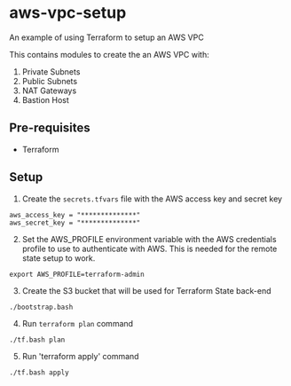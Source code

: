 # aws-vpc-setup
An example of using Terraform to setup an AWS VPC

This contains modules to create the an AWS VPC with:
1. Private Subnets
2. Public Subnets
3. NAT Gateways
4. Bastion Host

## Pre-requisites
- Terraform

## Setup
1. Create the `secrets.tfvars` file with the AWS access key and secret key
```
aws_access_key = "**************"
aws_secret_key = "**************"
```
2. Set the AWS_PROFILE environment variable with the AWS credentials profile to use to authenticate with AWS. This is needed for the remote state setup to work.
```
export AWS_PROFILE=terraform-admin
```
3. Create the S3 bucket that will be used for Terraform State back-end
```
./bootstrap.bash
```
4. Run `terraform plan` command
```
./tf.bash plan
```
5. Run 'terraform apply' command
```
./tf.bash apply
```
